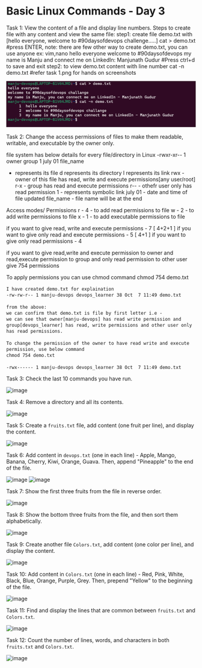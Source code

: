 
# Basic Linux Commands - Day 3

Task 1: View the content of a file and display line numbers.
Steps to create file with any content and view the same file:
    step1: create file demo.txt with [hello everyone, welcome to #90daysofdevops challenge.....]
        cat > demo.txt #press ENTER, note: there are few other way to create demo.txt, you can use anyone ex: vim,nano
        hello everyone
        welcome to #90daysofdevops
        my name is Manju and connect me on LinkedIn: Manjunath Gudur
        #Press ctrl+d to save and exit
    step2: to view demo.txt content with line number
        cat -n demo.txt #refer task 1.png for hands on screenshots

![image](https://github.com/ManjuGGitHub/90DaysofDevOps/blob/master/2024/day03/image/task%201.png)

Task 2: Change the access permissions of files to make them readable, writable, and executable by the owner only.

file system has below details for every file/directory in Linux
-rwxr-xr-- 1 owner group 1 july 01 file_name

- represents its file
d represents its directory
l represents its link
rwx - owner of this file has read, write and execute permissions[any user/root]
r-x - group has read and execute permissions
r-- - othefr user only has read permission
1 - represents symbolic link
july 01 - date and time of file updated
file_name - file name will be at the end

Access modes/ Permissions
r - 4   - to add read permissions to file
w - 2   - to add write permissions to file
x - 1   - to add executable permissions to file

if you want to give read, write and execute permissions - 7 [ 4+2+1 ]
if you want to give only read and execute permissions - 5 [ 4+1 ]
if you want to give only read permissions - 4

if you want to give read,write and execute permission to owner and read,execute permission to group and only read permission to other user
give 754 permissions

To apply permissions you can use chmod command
    chmod 754 demo.txt

    I have created demo.txt for explaination
    -rw-rw-r-- 1 manju-devops devops_learner 38 Oct  7 11:49 demo.txt

    from the above:
    we can confirm that demo.txt is file by first letter i.e -
    we can see that owner[manju-devops] has read write permission and group[devops_learner] has read, write permissions and other user only has read permissions.

    To change the permission of the owner to have read write and execute permission, use below command
    chmod 754 demo.txt
    
    -rwx------ 1 manju-devops devops_learner 38 Oct  7 11:49 demo.txt

Task 3: Check the last 10 commands you have run.

![image](https://github.com/Bhavin213/90DaysOfDevOps/blob/master/2024/day03/image/task%203.png)

Task 4: Remove a directory and all its contents.

![image](https://github.com/Bhavin213/90DaysOfDevOps/blob/master/2024/day03/image/task%204.png)

Task 5: Create a `fruits.txt` file, add content (one fruit per line), and display the content.

![image](https://github.com/Bhavin213/90DaysOfDevOps/blob/master/2024/day03/image/task%205.png)

Task 6: Add content in `devops.txt` (one in each line) - Apple, Mango, Banana, Cherry, Kiwi, Orange, Guava. Then, append "Pineapple" to the end of the file.

![image](https://github.com/Bhavin213/90DaysOfDevOps/blob/master/2024/day03/image/task%206.png)
![image](https://github.com/Bhavin213/90DaysOfDevOps/blob/master/2024/day03/image/task%2066.png)

Task 7: Show the first three fruits from the file in reverse order.

![image](https://github.com/Bhavin213/90DaysOfDevOps/blob/master/2024/day03/image/task%207.png)

Task 8: Show the bottom three fruits from the file, and then sort them alphabetically.

![image](https://github.com/Bhavin213/90DaysOfDevOps/blob/master/2024/day03/image/task%208.png)

Task 9: Create another file `Colors.txt`, add content (one color per line), and display the content.

![image](https://github.com/Bhavin213/90DaysOfDevOps/blob/master/2024/day03/image/task%209.png)

Task 10: Add content in `Colors.txt` (one in each line) - Red, Pink, White, Black, Blue, Orange, Purple, Grey. Then, prepend "Yellow" to the beginning of the file.

![image](https://github.com/Bhavin213/90DaysOfDevOps/blob/master/2024/day03/image/task%2010.png)

Task 11: Find and display the lines that are common between `fruits.txt` and `Colors.txt`.

![image](https://github.com/Bhavin213/90DaysOfDevOps/blob/master/2024/day03/image/task%2011.png)

Task 12: Count the number of lines, words, and characters in both `fruits.txt` and `Colors.txt`.

![image](https://github.com/Bhavin213/90DaysOfDevOps/blob/master/2024/day03/image/task%2012.png)
